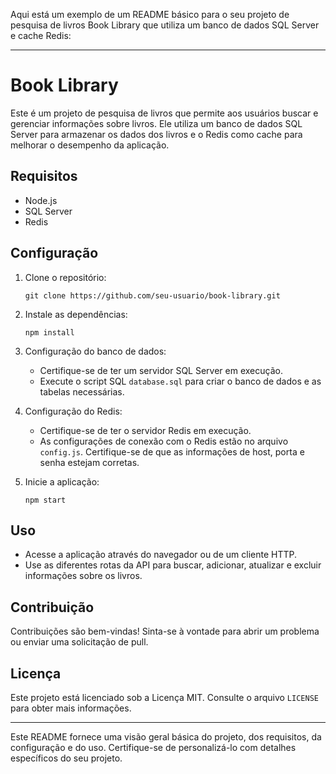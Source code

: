 Aqui está um exemplo de um README básico para o seu projeto de pesquisa de livros Book Library que utiliza um banco de dados SQL Server e cache Redis:

---

# Book Library

Este é um projeto de pesquisa de livros que permite aos usuários buscar e gerenciar informações sobre livros. Ele utiliza um banco de dados SQL Server para armazenar os dados dos livros e o Redis como cache para melhorar o desempenho da aplicação.

## Requisitos

- Node.js
- SQL Server
- Redis

## Configuração

1. Clone o repositório:

    ```
    git clone https://github.com/seu-usuario/book-library.git
    ```

2. Instale as dependências:

    ```
    npm install
    ```

3. Configuração do banco de dados:

    - Certifique-se de ter um servidor SQL Server em execução.
    - Execute o script SQL `database.sql` para criar o banco de dados e as tabelas necessárias.

4. Configuração do Redis:

    - Certifique-se de ter o servidor Redis em execução.
    - As configurações de conexão com o Redis estão no arquivo `config.js`. Certifique-se de que as informações de host, porta e senha estejam corretas.

5. Inicie a aplicação:

    ```
    npm start
    ```

## Uso

- Acesse a aplicação através do navegador ou de um cliente HTTP.
- Use as diferentes rotas da API para buscar, adicionar, atualizar e excluir informações sobre os livros.

## Contribuição

Contribuições são bem-vindas! Sinta-se à vontade para abrir um problema ou enviar uma solicitação de pull.

## Licença

Este projeto está licenciado sob a Licença MIT. Consulte o arquivo `LICENSE` para obter mais informações.

---

Este README fornece uma visão geral básica do projeto, dos requisitos, da configuração e do uso. Certifique-se de personalizá-lo com detalhes específicos do seu projeto.
